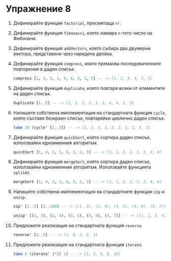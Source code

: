 Упражнение 8
============

1. Дефинирайте функция `factorial`, пресмятаща `n!`.

2. Дефинирайте функция `fibonacci`, която намира `n`-тото число на Фибоначи.

3. Дефинирайте функция `addVectors`, която събира два двумерни вектора,
представени чрез наредена двойка.

4. Дефинирайте функция `compress`, която премахва последователните повторения в
даден списък.

   ```haskell
   compress [1, 2, 2, 2, 3, 4, 3, 3, 5] -- -> [1, 2, 3, 4, 3, 5]
   ```

5. Дефинирайте функция `duplicate`, която повтаря всеки от елементите на даден
списък.

   ```haskell
   duplicate [1..5] -- -> [1, 1, 2, 2, 3, 3, 4, 4, 5, 5]
   ```

6. Напишете собствена имплементация на стандартната функция `cycle`, която
съставя безкраен списък, повтаряйки циклично даден списък.

   ```haskell
   take 10 (cycle' [1..3]) -- -> [1, 2, 3, 1, 2, 3, 1, 2, 3, 1]
   ```

7. Дефинирайте функция `quickSort`, която сортира даден списък, използвайки
едноименния алгоритъм.

   ```haskell
   quickSort [1, 4, 2, 1, 4, 3, 2, 3] -- -> [1, 1, 2, 2, 3, 3, 4, 4]
   ```

8. Дефинирайте функция `mergeSort`, която сортира даден списък, използвайки
едноименния алгоритъм. Използвайте функцията `splitAt`.

   ```haskell
   mergeSort [1, 4, 2, 1, 4, 3, 2, 3] -- -> [1, 1, 2, 2, 3, 3, 4, 4]
   ```

9. Напишете собствена имплементация на стандартните функции `zip` и `unzip`.

   ```haskell
   zip' [1..5] [3..100] -- -> [(1, 3), (2, 4), (3, 5), (4, 6), (5, 7)]

   unzip' [(1, 3), (2, 4), (3, 5), (4, 6), (5, 7)] -- -> ([1, 2, 3, 4, 5], [3, 4, 5, 6, 7])
   ```

10. Предложете реализация на стандартната функция `reverse`.

    ```haskell
    reverse' [1..5] -- -> [5, 4, 3, 2, 1]
    ```

11. Предложете реализация на стандартната функция `iterate`.

    ```haskell
    take 5 (iterate' (*2) 1) -- -> [1, 2, 4, 8, 16]
    ```
